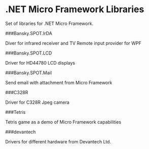 .NET Micro Framework Libraries
==============================

Set of libraries for .NET Micro Framework.

###Bansky.SPOT.IrDA

Diver for infrared receiver and TV Remote input provider for WPF

###Bansky.SPOT.LCD

Driver for HD44780 LCD displays

###Bansky.SPOT.Mail

Send email with attachment from Micro Framework

###C328R

Driver for C328R Jpeg camera

###Tetris

Tetris game as a demo of Micro Framework capabilities

###devantech

Drivers for different hardware from Devantech Ltd.